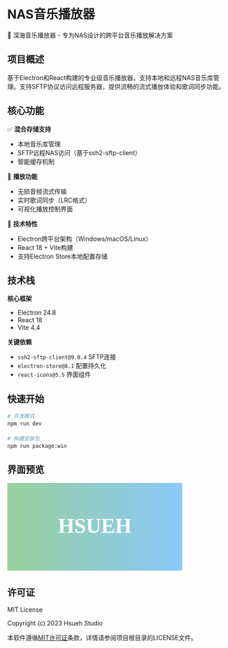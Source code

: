 # NAS音乐播放器

🌊 深海音乐播放器 - 专为NAS设计的跨平台音乐播放解决方案

## 项目概述
基于Electron和React构建的专业级音乐播放器，支持本地和远程NAS音乐库管理。支持SFTP协议访问远程服务器，提供流畅的流式播放体验和歌词同步功能。

## 核心功能

✅ **混合存储支持**  
- 本地音乐库管理  
- SFTP远程NAS访问（基于ssh2-sftp-client）  
- 智能缓存机制

🎵 **播放功能**  
- 无损音频流式传输  
- 实时歌词同步（LRC格式）  
- 可视化播放控制界面

🚀 **技术特性**  
- Electron跨平台架构（Windows/macOS/Linux）  
- React 18 + Vite构建  
- 支持Electron Store本地配置存储

## 技术栈

**核心框架**  
- Electron 24.8  
- React 18  
- Vite 4.4

**关键依赖**  
- `ssh2-sftp-client@9.0.4` SFTP连接  
- `electron-store@8.1` 配置持久化  
- `react-icons@5.5` 界面组件

## 快速开始

```bash
# 开发模式
npm run dev

# 构建安装包
npm run package:win
```

## 界面预览

![播放器界面](./public/hsueh-logo.svg)

## 许可证
MIT License

Copyright (c) 2023 Hsueh Studio

本软件遵循[MIT许可证](LICENSE)条款，详情请参阅项目根目录的LICENSE文件。
